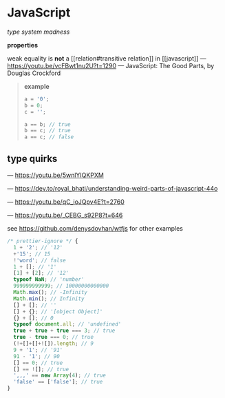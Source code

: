 # JavaScript

_type system madness_

**properties**

weak equality is **not** a [[relation#transitive relation]] in [[javascript]] &mdash; <https://youtu.be/vcFBwt1nu2U?t=1290> &mdash; JavaScript: The Good Parts, by Douglas Crockford

> **example**
>
> ```javascript
> a = '0';
> b = 0;
> c = '';
>
> a == b; // true
> b == c; // true
> a == c; // false
> ```

## type quirks

&mdash; <https://youtu.be/5wnlYIQKPXM>

&mdash; <https://dev.to/royal_bhati/understanding-weird-parts-of-javascript-44o>

&mdash; <https://youtu.be/qC_ioJQpv4E?t=2760>

&mdash; <https://youtu.be/_CEBG_s92P8?t=646>

see <https://github.com/denysdovhan/wtfjs> for other examples

```javascript
/* prettier-ignore */ {
  1 + '2'; // '12'
  +'15'; // 15
  !'word'; // false
  1 + []; // '1'
  [1] + [2]; // '12'
  typeof NaN; // 'number'
  999999999999; // 10000000000000
  Math.max(); // -Infinity
  Math.min(); // Infinity
  [] + []; // ''
  [] + {}; // '[object Object]'
  {} + []; // 0
  typeof document.all; // 'undefined'
  true + true + true === 3; // true
  true - true === 0; // true
  (!+[]+[]+![]).length; // 9
  9 + '1'; // '91'
  91 - '1'; // 90
  [] == 0; // true
  [] == ![]; // true
  ',,,' == new Array(4); // true
  'false' == ['false']; // true
}
```
